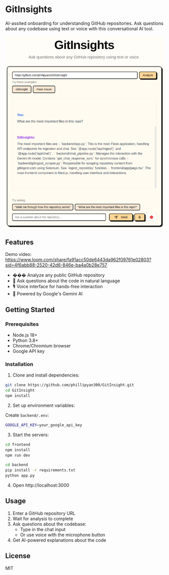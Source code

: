 # GitInsights

AI-assited onboarding for understanding GitHub repositories. Ask questions about any codebase using text or voice with this conversational AI tool.

![GitInsights Image](./demo.png)

## Features
Demo video: https://www.loom.com/share/fa91acc50de6443da962f09761e02803?sid=4f6abb88-2520-42d6-846e-ba4a0b28e757  
- ��� Analyze any public GitHub repository
- 💬 Ask questions about the code in natural language  
- 🎙️ Voice interface for hands-free interaction
- 🤖 Powered by Google's Gemini AI

## Getting Started

### Prerequisites

- Node.js 18+
- Python 3.8+
- Chrome/Chromium browser
- Google API key

### Installation

1. Clone and install dependencies:

```bash
git clone https://github.com/phillipyan300/GitInsight.git
cd GitInsight
npm install
```

2. Set up environment variables:

Create `backend/.env`:
```bash
GOOGLE_API_KEY=your_google_api_key
```

3. Start the servers:

```bash
cd frontend
npm install
npm run dev
```

```bash
cd backend
pip install -r requirements.txt
python app.py
```
4. Open http://localhost:3000

## Usage

1. Enter a GitHub repository URL
2. Wait for analysis to complete
3. Ask questions about the codebase:
   - Type in the chat input
   - Or use voice with the microphone button
4. Get AI-powered explanations about the code


## License

MIT
